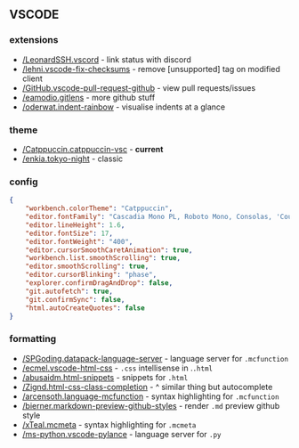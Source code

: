 ## VSCODE

### extensions

- [/LeonardSSH.vscord](https://marketplace.visualstudio.com/items?itemName=LeonardSSH.vscord) - link status with discord
- [/lehni.vscode-fix-checksums](https://marketplace.visualstudio.com/items?itemName=lehni.vscode-fix-checksums) - remove [unsupported] tag on modified client
- [/GitHub.vscode-pull-request-github](https://marketplace.visualstudio.com/items?itemName=GitHub.vscode-pull-request-github) - view pull requests/issues
- [/eamodio.gitlens](https://marketplace.visualstudio.com/items?itemName=eamodio.gitlens) - more github stuff
- [/oderwat.indent-rainbow](https://marketplace.visualstudio.com/items?itemName=oderwat.indent-rainbow) - visualise indents at a glance

### theme

- [/Catppuccin.catppuccin-vsc](https://marketplace.visualstudio.com/items?itemName=Catppuccin.catppuccin-vsc) - **current**
- [/enkia.tokyo-night](https://marketplace.visualstudio.com/items?itemName=enkia.tokyo-night) - classic

### config

```json
{
    "workbench.colorTheme": "Catppuccin",
    "editor.fontFamily": "Cascadia Mono PL, Roboto Mono, Consolas, 'Courier New', monospace",
    "editor.lineHeight": 1.6,
    "editor.fontSize": 17,
    "editor.fontWeight": "400",
    "editor.cursorSmoothCaretAnimation": true,
    "workbench.list.smoothScrolling": true,
    "editor.smoothScrolling": true,
    "editor.cursorBlinking": "phase",
    "explorer.confirmDragAndDrop": false,
    "git.autofetch": true,
    "git.confirmSync": false,
    "html.autoCreateQuotes": false
}
```

### formatting

- [/SPGoding.datapack-language-server](https://marketplace.visualstudio.com/items?itemName=SPGoding.datapack-language-server) - language server for `.mcfunction`
- [/ecmel.vscode-html-css](https://marketplace.visualstudio.com/items?itemName=ecmel.vscode-html-css) - `.css` intellisense in .`.html`
- [/abusaidm.html-snippets](https://marketplace.visualstudio.com/items?itemName=abusaidm.html-snippets) - snippets for `.html`
- [/Zignd.html-css-class-completion](https://marketplace.visualstudio.com/items?itemName=Zignd.html-css-class-completion) - ^ similar thing but autocomplete
- [/arcensoth.language-mcfunction](https://marketplace.visualstudio.com/items?itemName=arcensoth.language-mcfunction) - syntax highlighting for `.mcfunction`
- [/bierner.markdown-preview-github-styles](https://marketplace.visualstudio.com/items?itemName=bierner.markdown-preview-github-styles) - render `.md` preview github style
- [/xTeal.mcmeta](https://marketplace.visualstudio.com/items?itemName=xTeal.mcmeta) - syntax highlighting for `.mcmeta`
- [/ms-python.vscode-pylance](https://marketplace.visualstudio.com/items?itemName=ms-python.vscode-pylance) - language server for `.py`